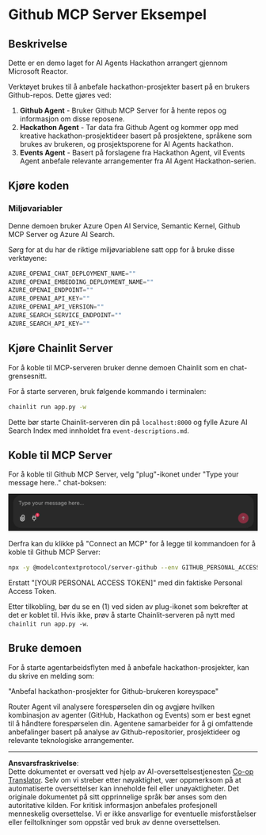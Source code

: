 <!--
CO_OP_TRANSLATOR_METADATA:
{
  "original_hash": "9bf0395cbc541ce8db2a9699c8678dfc",
  "translation_date": "2025-08-29T16:09:21+00:00",
  "source_file": "11-agentic-protocols/code_samples/github-mcp/README.md",
  "language_code": "no"
}
-->
# Github MCP Server Eksempel

## Beskrivelse

Dette er en demo laget for AI Agents Hackathon arrangert gjennom Microsoft Reactor.

Verktøyet brukes til å anbefale hackathon-prosjekter basert på en brukers Github-repos. Dette gjøres ved:

1. **Github Agent** - Bruker Github MCP Server for å hente repos og informasjon om disse reposene.
2. **Hackathon Agent** - Tar data fra Github Agent og kommer opp med kreative hackathon-prosjektideer basert på prosjektene, språkene som brukes av brukeren, og prosjektsporene for AI Agents hackathon.
3. **Events Agent** - Basert på forslagene fra Hackathon Agent, vil Events Agent anbefale relevante arrangementer fra AI Agent Hackathon-serien.

## Kjøre koden 

### Miljøvariabler

Denne demoen bruker Azure Open AI Service, Semantic Kernel, Github MCP Server og Azure AI Search.

Sørg for at du har de riktige miljøvariablene satt opp for å bruke disse verktøyene:

```python
AZURE_OPENAI_CHAT_DEPLOYMENT_NAME=""
AZURE_OPENAI_EMBEDDING_DEPLOYMENT_NAME=""
AZURE_OPENAI_ENDPOINT=""
AZURE_OPENAI_API_KEY=""
AZURE_OPENAI_API_VERSION=""
AZURE_SEARCH_SERVICE_ENDPOINT=""
AZURE_SEARCH_API_KEY=""
``` 

## Kjøre Chainlit Server

For å koble til MCP-serveren bruker denne demoen Chainlit som en chat-grensesnitt.

For å starte serveren, bruk følgende kommando i terminalen:

```bash
chainlit run app.py -w
```

Dette bør starte Chainlit-serveren din på `localhost:8000` og fylle Azure AI Search Index med innholdet fra `event-descriptions.md`.

## Koble til MCP Server

For å koble til Github MCP Server, velg "plug"-ikonet under "Type your message here.." chat-boksen:

![MCP Connect](../../../../../translated_images/mcp-chainlit-1.7ed66d648e3cfb28f1ea5f320b91e4404df4a24a0f236ce3de999666621f1cfc.no.png)

Derfra kan du klikke på "Connect an MCP" for å legge til kommandoen for å koble til Github MCP Server:

```bash
npx -y @modelcontextprotocol/server-github --env GITHUB_PERSONAL_ACCESS_TOKEN=[YOUR PERSONAL ACCESS TOKEN]
```

Erstatt "[YOUR PERSONAL ACCESS TOKEN]" med din faktiske Personal Access Token.

Etter tilkobling, bør du se en (1) ved siden av plug-ikonet som bekrefter at det er koblet til. Hvis ikke, prøv å starte Chainlit-serveren på nytt med `chainlit run app.py -w`.

## Bruke demoen 

For å starte agentarbeidsflyten med å anbefale hackathon-prosjekter, kan du skrive en melding som:

"Anbefal hackathon-prosjekter for Github-brukeren koreyspace"

Router Agent vil analysere forespørselen din og avgjøre hvilken kombinasjon av agenter (GitHub, Hackathon og Events) som er best egnet til å håndtere forespørselen din. Agentene samarbeider for å gi omfattende anbefalinger basert på analyse av Github-repositorier, prosjektideer og relevante teknologiske arrangementer.

---

**Ansvarsfraskrivelse**:  
Dette dokumentet er oversatt ved hjelp av AI-oversettelsestjenesten [Co-op Translator](https://github.com/Azure/co-op-translator). Selv om vi streber etter nøyaktighet, vær oppmerksom på at automatiserte oversettelser kan inneholde feil eller unøyaktigheter. Det originale dokumentet på sitt opprinnelige språk bør anses som den autoritative kilden. For kritisk informasjon anbefales profesjonell menneskelig oversettelse. Vi er ikke ansvarlige for eventuelle misforståelser eller feiltolkninger som oppstår ved bruk av denne oversettelsen.